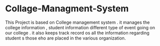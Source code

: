 # Collage-Managment-System
This Project is based on College management system . it manages the college information , student information different type of event going on our college . it also keeps track record os all the information regarding student s those eho are placed in the various organization.
